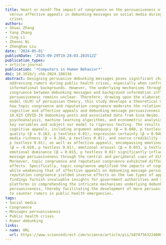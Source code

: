 ```yaml
---
title: Heart or mind? The impact of congruence on the persuasiveness of cognitive
  versus affective appeals in debunking messages on social media during public health
  crises
authors:
- Shuai Zhang
- Yang Zhang
- Jing Li
- Zhenni Ni
- Zhenghao Liu
date: '2024-05-01'
publishDate: '2025-09-29T19:28:03.283512Z'
publication_types:
- article-journal
publication: '*Computers in Human Behavior*'
doi: 10.1016/j.chb.2024.108136
abstract: Designing persuasive debunking messages poses significant challenges in
  addressing rumors during public health crises, especially when confronting diverse
  informational backgrounds. However, the underlying mechanisms through which the
  congruence between debunking messages and background information influences their
  persuasiveness remains unclear. Therefore, drawing upon the elaboration likelihood
  model (ELM) of persuasion theory, this study develops a theoretical model to explore
  how topic congruence and reputation congruence moderate the relationships between
  cognitive and affective appeals and debunking message persuasiveness. We collected
  18,825 COVID-19 debunking posts and associated data from Sina Weibo. Employing linguistic
  psychoanalysis, machine learning algorithms, and econometric analysis, we operationalize
  key variables and subject our model to rigorous testing. The results indicated that
  cognitive appeals, including argument adequacy (β = 0.040, p textless 0.01), evidence
  quality (β = 0.163, p textless 0.01), expression certainty (β = 0.048, p textless 0.01),
  media richness (β = 0.264, p textless 0.01), and source credibility (β = 0.138,
  p textless 0.01), as well as affective appeals, encompassing emotional pleasure
  (β = -0.020, p textless 0.01), emotional arousal (β = 0.033, p textless 0.01), and
  emotional dominance (β = 0.015, p textless 0.01) significantly influenced debunking
  message persuasiveness through the central and peripheral cues of ELM, respectively.
  Moreover, topic congruence and reputation congruence exhibited differing moderating
  effects. Specifically, topic congruence amplified the impacts of cognitive appeals
  while weakening that of affective appeals on debunking message persuasiveness. Conversely,
  reputation congruence yielded inverse effects on the two types of appeals. These
  findings furnish invaluable insights for government authorities and social media
  platforms in comprehending the intricate mechanisms underlying debunking message
  persuasiveness, thereby facilitating the development of more persuasive strategies
  to counter rumors in public health emergencies.
tags:
- Social media
- Congruence
- Messages persuasiveness
- Public health crises
- Rumor debunking
links:
- name: URL
  url: https://www.sciencedirect.com/science/article/pii/S0747563224000037
---
```

